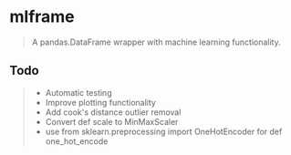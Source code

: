 # mlframe

> A pandas.DataFrame wrapper with machine learning functionality.

## Todo

> * Automatic testing
> * Improve plotting functionality
> * Add cook's distance outlier removal
> * Convert def scale to MinMaxScaler
> * use from sklearn.preprocessing import OneHotEncoder for def one_hot_encode 